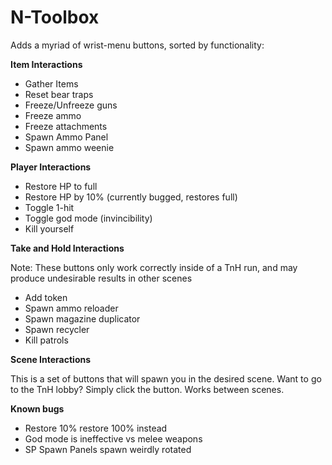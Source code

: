 # N-Toolbox

Adds a myriad of wrist-menu buttons, sorted by functionality:

**Item Interactions**
- Gather Items
- Reset bear traps
- Freeze/Unfreeze guns
- Freeze ammo
- Freeze attachments
- Spawn Ammo Panel
- Spawn ammo weenie

**Player Interactions**
- Restore HP to full
- Restore HP by 10% (currently bugged, restores full)
- Toggle 1-hit
- Toggle god mode (invincibility)
- Kill yourself

**Take and Hold Interactions**

Note: These buttons only work correctly inside of a TnH run, and may produce undesirable results in other scenes
- Add token
- Spawn ammo reloader
- Spawn magazine duplicator
- Spawn recycler
- Kill patrols

**Scene Interactions**

This is a set of buttons that will spawn you in the desired scene. Want to go to the TnH lobby? Simply click the button. Works between scenes.

**Known bugs**
- Restore 10% restore 100% instead
- God mode is ineffective vs melee weapons
- SP Spawn Panels spawn weirdly rotated